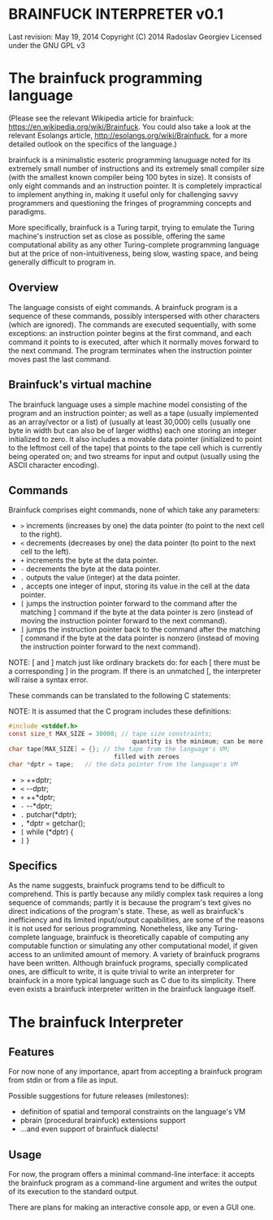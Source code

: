 BRAINFUCK INTERPRETER v0.1
==========================

Last revision: May 19, 2014
Copyright (C) 2014 Radoslav Georgiev
Licensed under the GNU GPL v3


The brainfuck programming language
==================================

(Please see the relevant Wikipedia article for brainfuck:
<https://en.wikipedia.org/wiki/Brainfuck>.
You could also take a look at the relevant Esolangs article,
<http://esolangs.org/wiki/Brainfuck>, for a more detailed outlook on the
specifics of the language.)

brainfuck is a minimalistic esoteric programming lanuguage noted for its
extremely small number of instructions and its extremely small compiler
size (with the smallest known compiler being 100 bytes in size).
It consists of only eight commands and an instruction pointer.
It is completely impractical to implement anything in, making it useful
only for challenging savvy programmers and questioning the fringes of
programming concepts and paradigms.

More specifically, brainfuck is a Turing tarpit, trying to emulate the
Turing machine's instruction set as close as possible, offering the same
computational ability as any other Turing-complete programming language
but at the price of non-intuitiveness, being slow, wasting space, and
being generally difficult to program in.


Overview
--------

The language consists of eight commands. A brainfuck program is a
sequence of these commands, possibly interspersed with other characters
(which are ignored). The commands are executed sequentially, with some
exceptions: an instruction pointer begins at the first command, and each
command it points to is executed, after which it normally moves forward
to the next command. The program terminates when the instruction pointer
moves past the last command.


Brainfuck's virtual machine
---------------------------

The brainfuck language uses a simple machine model consisting of the
program and an instruction pointer; as well as a tape (usually
implemented as an array/vector or a list) of (usually at least 30,000)
cells (usually one byte in width but can also be of larger widths) each
one storing an integer initialized to zero. It also includes a movable
data pointer (initialized to point to the leftmost cell of the tape)
that points to the tape cell which is currently being operated on; and
two streams for input and output (usually using the ASCII character
encoding).


Commands
--------

Brainfuck comprises eight commands, none of which take any parameters:

   * `>`  increments (increases by one) the data pointer
          (to point to the next cell to the right).
   * `<`  decrements (decreases by one) the data pointer
          (to point to the next cell to the left).
   * `+`  increments the byte at the data pointer.
   * `-`  decrements the byte at the data pointer.
   * `.`  outputs the value (integer) at the data pointer.
   * `,`  accepts one integer of input, storing its value in the cell at the
          data pointer.
   * `[`  jumps the instruction pointer forward to the command after the
          matching ] command if the byte at the data pointer is zero
          (instead of moving the instruction pointer forward to the next
          command).
   * `]`  jumps the instruction pointer back to the command after the matching
          [ command if the byte at the data pointer is nonzero
          (instead of moving the instruction pointer forward to the next
          command).

NOTE: [ and ] match just like ordinary brackets do: for each [ there
must be a corresponding ] in the program. If there is an unmatched [,
the interpreter will raise a syntax error.

These commands can be translated to the following C statements:

NOTE: It is assumed that the C program includes these definitions:
```C
#include <stddef.h>
const size_t MAX_SIZE = 30000; // tape size constraints;
                                  quantity is the minimum; can be more
char tape[MAX_SIZE] = {}; // the tape from the language's VM;
                             filled with zeroes
char *dptr = tape;   // the data pointer from the language's VM
```

   * `>`
         ++dptr;
   * `<`
         --dptr;
   * `+`
         ++*dptr;
   * `-`
         --*dptr;
   * `.`
         putchar(*dptr);
   * `,`
         *dptr = getchar();
   * `[`
         while (*dptr) {
   * `]`
         }

Specifics
---------


As the name suggests, brainfuck programs tend to be difficult to
comprehend. This is partly because any mildly complex task requires a
long sequence of commands; partly it is because the program's text gives
no direct indications of the program's state. These, as well as
brainfuck's inefficiency and its limited input/output capabilities, are
some of the reasons it is not used for serious programming. Nonetheless,
like any Turing-complete language, brainfuck is theoretically capable of
computing any computable function or simulating any other computational
model, if given access to an unlimited amount of memory. A variety of
brainfuck programs have been written. Although brainfuck programs,
specially complicated ones, are difficult to write, it is quite trivial
to write an interpreter for brainfuck in a more typical language such as
C due to its simplicity. There even exists a brainfuck interpreter
written in the brainfuck language itself.


The brainfuck Interpreter
=========================


Features
--------

For now none of any importance, apart from accepting a brainfuck program
from stdin or from a file as input.

Possible suggestions for future releases (milestones):
- definition of spatial and temporal constraints on the language's VM
- pbrain (procedural brainfuck) extensions support
- ...and even support of brainfuck dialects!


Usage
-----


For now, the program offers a minimal command-line interface: it accepts
the brainfuck program as a command-line argument and writes the output
of its execution to the standard output.

There are plans for making an interactive console app, or even a GUI one.

